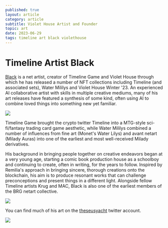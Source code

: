 ```yaml
---
published: true
layout: article
category: article
subtitle: Violet House Artist and Founder
topic: art
date: 2023-06-29
tags: timeline art black violethouse
---
```


# Timeline Artist Black

[Black](https://twitter.com/spiralform) is a net artist, creator of Timeline Game and Violet House through which he has released a number of NFT collections including Timeline (and associated sets), Water Mililys and Violet House Winter '23. An experienced AI collaborative artist with skills in multiple creative mediums, many of his art releases have featured a synthesis of some kind, often using AI to combine loved things into something new yet familiar. 

![](https://dl.openseauserdata.com/cache/originImage/files/6815195fd32aba22ae4841cb7828e16d.png)

Timeline Game brought the crypto twitter Timeline into a MTG-style sci-fi/fantasy trading card game aesthetic, while Water Mililys combined a number of influences from fine art (Monet's Water Lilys) and avant netart (Milady Auras) into one of the earliest and most well-received Milady derivatives.

His background in bringing people together on creative endeavors began at a very young age, starting a comic book production house as a schoolboy and continuing to create, often in writing, for the years to follow. Inspired by Remilia's approach in bringing sincere, thorough creations onto the blockchain, his aim is to produce resonant works that can challenge preconceptions and present things in a different light. Alongside fellow Timeline artists Krug and MAC, Black is also one of the earliest members of the BRG netart collective. 

![](https://raw.seadn.io/files/511841f12eeea69de6ff3121f5dd26fb.png)

You can find much of his art on the [theseusyacht](https://twitter.com/theseusyacht) twitter account.

![](https://raw.seadn.io/files/d966804f3ac879c3a2a177b7344db553.png)

